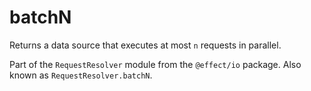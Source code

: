 # batchN

Returns a data source that executes at most `n` requests in parallel.

Part of the `RequestResolver` module from the `@effect/io` package. Also known as `RequestResolver.batchN`.
